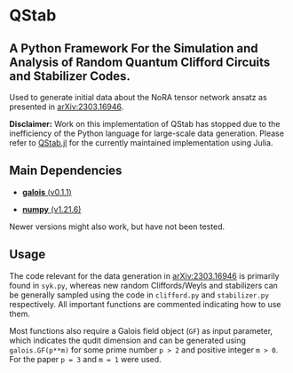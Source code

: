 # QStab

## A Python Framework For the Simulation and Analysis of Random Quantum Clifford Circuits and Stabilizer Codes.

Used to generate initial data about the NoRA tensor network ansatz as presented in [arXiv:2303.16946](https://arxiv.org/abs/2303.16946).

**Disclaimer:** Work on this implementation of QStab has stopped due to the inefficiency of the Python language for large-scale data generation. Please refer to [QStab.jl](https://github.com/vbettaque/QStab.jl) for the currently maintained implementation using Julia.

## Main Dependencies

- [**galois** (v0.1.1)](https://github.com/mhostetter/galois)

- [**numpy** (v1.21.6)](https://github.com/numpy/numpy)

Newer versions might also work, but have not been tested.

## Usage

The code relevant for the data generation in [arXiv:2303.16946](https://arxiv.org/abs/2303.16946) is primarily found in `syk.py`, whereas new random Cliffords/Weyls and stabilizers can be generally sampled using the code in `clifford.py` and `stabilizer.py` respectively. All important functions are commented indicating how to use them.

Most functions also require a Galois field object (`GF`) as input parameter, which indicates the qudit dimension and can be generated using `galois.GF(p**m)` for some prime number `p > 2` and positive integer `m > 0`. For the paper `p = 3` and `m = 1` were used.
